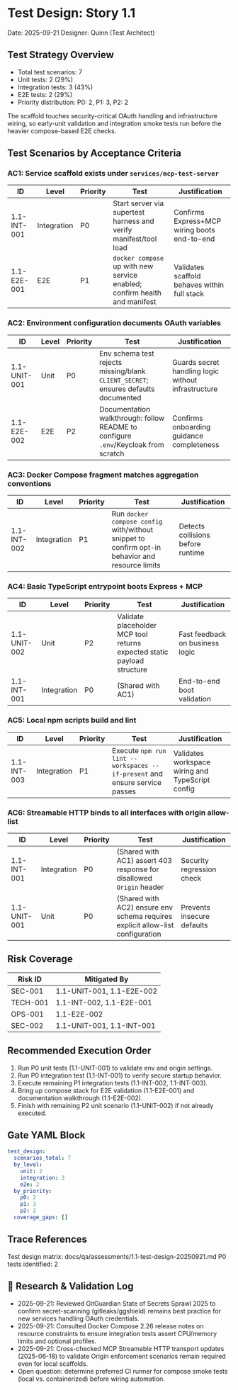# Test Design: Story 1.1

Date: 2025-09-21
Designer: Quinn (Test Architect)

## Test Strategy Overview

- Total test scenarios: 7
- Unit tests: 2 (29%)
- Integration tests: 3 (43%)
- E2E tests: 2 (29%)
- Priority distribution: P0: 2, P1: 3, P2: 2

The scaffold touches security-critical OAuth handling and infrastructure wiring, so early-unit validation and integration smoke tests run before the heavier compose-based E2E checks.

## Test Scenarios by Acceptance Criteria

### AC1: Service scaffold exists under `services/mcp-test-server`

| ID              | Level       | Priority | Test                                                             | Justification |
|-----------------|-------------|----------|------------------------------------------------------------------|---------------|
| 1.1-INT-001     | Integration | P0       | Start server via supertest harness and verify manifest/tool load | Confirms Express+MCP wiring boots end-to-end |
| 1.1-E2E-001     | E2E         | P1       | `docker compose` up with new service enabled; confirm health and manifest | Validates scaffold behaves within full stack |

### AC2: Environment configuration documents OAuth variables

| ID              | Level | Priority | Test                                                                 | Justification |
|-----------------|-------|----------|----------------------------------------------------------------------|---------------|
| 1.1-UNIT-001    | Unit  | P0       | Env schema test rejects missing/blank `CLIENT_SECRET`; ensures defaults documented | Guards secret handling logic without infrastructure |
| 1.1-E2E-002     | E2E   | P2       | Documentation walkthrough: follow README to configure `.env`/Keycloak from scratch | Confirms onboarding guidance completeness |

### AC3: Docker Compose fragment matches aggregation conventions

| ID              | Level       | Priority | Test                                                                      | Justification |
|-----------------|-------------|----------|---------------------------------------------------------------------------|---------------|
| 1.1-INT-002     | Integration | P1       | Run `docker compose config` with/without snippet to confirm opt-in behavior and resource limits | Detects collisions before runtime |

### AC4: Basic TypeScript entrypoint boots Express + MCP

| ID              | Level       | Priority | Test                                                                      | Justification |
|-----------------|-------------|----------|---------------------------------------------------------------------------|---------------|
| 1.1-UNIT-002    | Unit        | P2       | Validate placeholder MCP tool returns expected static payload structure   | Fast feedback on business logic |
| 1.1-INT-001     | Integration | P0       | (Shared with AC1)                                                         | End-to-end boot validation |

### AC5: Local npm scripts build and lint

| ID              | Level       | Priority | Test                                                       | Justification |
|-----------------|-------------|----------|------------------------------------------------------------|---------------|
| 1.1-INT-003     | Integration | P1       | Execute `npm run lint --workspaces --if-present` and ensure service passes | Validates workspace wiring and TypeScript config |

### AC6: Streamable HTTP binds to all interfaces with origin allow-list

| ID              | Level       | Priority | Test                                                                          | Justification |
|-----------------|-------------|----------|-------------------------------------------------------------------------------|---------------|
| 1.1-INT-001     | Integration | P0       | (Shared with AC1) assert 403 response for disallowed `Origin` header          | Security regression check |
| 1.1-UNIT-001    | Unit        | P0       | (Shared with AC2) ensure env schema requires explicit allow-list configuration | Prevents insecure defaults |

## Risk Coverage

| Risk ID | Mitigated By                                   |
|---------|------------------------------------------------|
| SEC-001 | 1.1-UNIT-001, 1.1-E2E-002                      |
| TECH-001| 1.1-INT-002, 1.1-E2E-001                       |
| OPS-001 | 1.1-E2E-002                                    |
| SEC-002 | 1.1-UNIT-001, 1.1-INT-001                      |

## Recommended Execution Order

1. Run P0 unit tests (1.1-UNIT-001) to validate env and origin settings.
2. Run P0 integration test (1.1-INT-001) to verify secure startup behavior.
3. Execute remaining P1 integration tests (1.1-INT-002, 1.1-INT-003).
4. Bring up compose stack for E2E validation (1.1-E2E-001) and documentation walkthrough (1.1-E2E-002).
5. Finish with remaining P2 unit scenario (1.1-UNIT-002) if not already executed.

## Gate YAML Block

```yaml
test_design:
  scenarios_total: 7
  by_level:
    unit: 2
    integration: 3
    e2e: 2
  by_priority:
    p0: 2
    p1: 3
    p2: 2
  coverage_gaps: []
```

## Trace References

Test design matrix: docs/qa/assessments/1.1-test-design-20250921.md
P0 tests identified: 2

## 🔬 Research & Validation Log
- 2025-09-21: Reviewed GitGuardian State of Secrets Sprawl 2025 to confirm secret-scanning (gitleaks/ggshield) remains best practice for new services handling OAuth credentials.
- 2025-09-21: Consulted Docker Compose 2.26 release notes on resource constraints to ensure integration tests assert CPU/memory limits and optional profiles.
- 2025-09-21: Cross-checked MCP Streamable HTTP transport updates (2025-06-18) to validate Origin enforcement scenarios remain required even for local scaffolds.
- Open question: determine preferred CI runner for compose smoke tests (local vs. containerized) before wiring automation.
